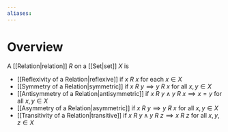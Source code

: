 ```yaml
---
aliases:
---
```

# Overview
A [[Relation|relation]] $R$ on a [[Set|set]] $X$ is
- [[Reflexivity of a Relation|reflexive]] if $x\ R\ x$ for each $x \in X$
- [[Symmetry of a Relation|symmetric]] if $x\ R\ y \implies y\ R\ x$ for all $x, y \in X$
- [[Antisymmetry of a Relation|antisymmetric]] if $x\ R\ y \land y\ R\ x \implies x = y$ for all $x, y \in X$
- [[Asymmetry of a Relation|asymmetric]] if $x\ R\ y \implies y\ \not R\ x$ for all $x, y \in X$
- [[Transitivity of a Relation|transitive]] if $x\ R\ y \land y\ R\ z \implies x\ R\ z$ for all $x, y, z \in X$ 